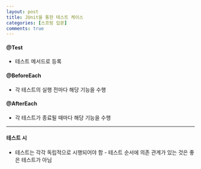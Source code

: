 ```yaml
---
layout: post
title: JUnit을 통한 테스트 케이스
categories: [스프링 입문]
comments: true
---
```


#### @Test
* 테스트 메서드로 등록

#### @BeforeEach
* 각 테스트의 실행 전마다 해당 기능을 수행

#### @AfterEach
* 각 테스트가 종료될 때마다 해당 기능을 수행

--------

#### 테스트 시
* 테스트는 각각 독립적으로 시행되어야 함 - 테스트 순서에 의존 관계가 있는 것은 좋은 테스트가 아님
